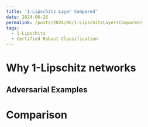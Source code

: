 ```yaml
---
title: '1-Lipschitz Layer Compared'
date: 2024-06-26
permalink: /posts/2024/06/1-LipschitzLayersCompared/
tags:
  - 1-Lipschitz
  - Certified Robust Classification
---
```




Why 1-Lipschitz networks
======

Adversarial Examples
------


Comparison
======

